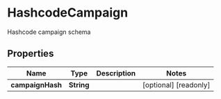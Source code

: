 

# HashcodeCampaign

Hashcode campaign schema

## Properties

| Name | Type | Description | Notes |
|------------ | ------------- | ------------- | -------------|
|**campaignHash** | **String** |  |  [optional] [readonly] |



